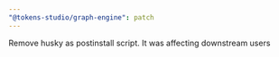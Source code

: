 ```yaml
---
"@tokens-studio/graph-engine": patch
---
```


Remove husky as postinstall script. It was affecting downstream users

